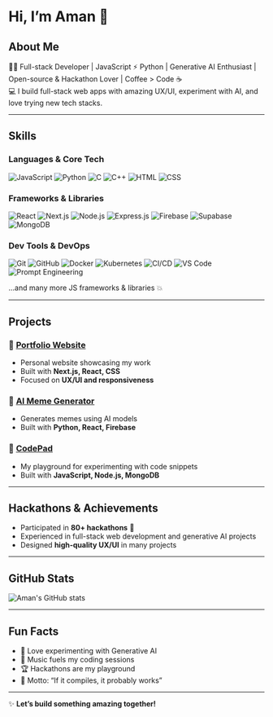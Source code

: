 # Hi, I’m Aman 👋

## About Me
👨‍💻 Full-stack Developer | JavaScript ⚡ Python | Generative AI Enthusiast | Open-source & Hackathon Lover | Coffee > Code ☕  
💻 I build full-stack web apps with amazing UX/UI, experiment with AI, and love trying new tech stacks.  

---

## Skills

### **Languages & Core Tech**
![JavaScript](https://img.shields.io/badge/JavaScript-F7DF1E?style=for-the-badge&logo=javascript&logoColor=black)
![Python](https://img.shields.io/badge/Python-3776AB?style=for-the-badge&logo=python&logoColor=white)
![C](https://img.shields.io/badge/C-00599C?style=for-the-badge&logo=c&logoColor=white)
![C++](https://img.shields.io/badge/C++-00599C?style=for-the-badge&logo=c%2B%2B&logoColor=white)
![HTML](https://img.shields.io/badge/HTML-E34F26?style=for-the-badge&logo=html5&logoColor=white)
![CSS](https://img.shields.io/badge/CSS-1572B6?style=for-the-badge&logo=css3&logoColor=white)

### **Frameworks & Libraries**
![React](https://img.shields.io/badge/React-61DAFB?style=for-the-badge&logo=react&logoColor=black)
![Next.js](https://img.shields.io/badge/Next.js-000000?style=for-the-badge&logo=next.js&logoColor=white)
![Node.js](https://img.shields.io/badge/Node.js-339933?style=for-the-badge&logo=node.js&logoColor=white)
![Express.js](https://img.shields.io/badge/Express.js-000000?style=for-the-badge&logo=express&logoColor=white)
![Firebase](https://img.shields.io/badge/Firebase-FFCA28?style=for-the-badge&logo=firebase&logoColor=black)
![Supabase](https://img.shields.io/badge/Supabase-3ECF8E?style=for-the-badge&logo=supabase&logoColor=white)
![MongoDB](https://img.shields.io/badge/MongoDB-47A248?style=for-the-badge&logo=mongodb&logoColor=white)

### **Dev Tools & DevOps**
![Git](https://img.shields.io/badge/Git-F05032?style=for-the-badge&logo=git&logoColor=white)
![GitHub](https://img.shields.io/badge/GitHub-181717?style=for-the-badge&logo=github&logoColor=white)
![Docker](https://img.shields.io/badge/Docker-2496ED?style=for-the-badge&logo=docker&logoColor=white)
![Kubernetes](https://img.shields.io/badge/Kubernetes-326CE5?style=for-the-badge&logo=kubernetes&logoColor=white)
![CI/CD](https://img.shields.io/badge/CI/CD-007ACC?style=for-the-badge)
![VS Code](https://img.shields.io/badge/VS%20Code-007ACC?style=for-the-badge&logo=visual-studio-code&logoColor=white)
![Prompt Engineering](https://img.shields.io/badge/Prompt_Engineering-FF6B6B?style=for-the-badge)

…and many more JS frameworks & libraries 💥

---

## Projects

### 🔹 [Portfolio Website](#)
- Personal website showcasing my work
- Built with **Next.js, React, CSS**  
- Focused on **UX/UI and responsiveness**

### 🔹 [AI Meme Generator](#)
- Generates memes using AI models
- Built with **Python, React, Firebase**

### 🔹 [CodePad](#)
- My playground for experimenting with code snippets
- Built with **JavaScript, Node.js, MongoDB**

---

## Hackathons & Achievements
- Participated in **80+ hackathons** 🚀  
- Experienced in full-stack web development and generative AI projects  
- Designed **high-quality UX/UI** in many projects  

---

## GitHub Stats
![Aman's GitHub stats](https://github-readme-stats.vercel.app/api?username=aman179102&show_icons=true&theme=radical)

---

## Fun Facts
- 🤖 Love experimenting with Generative AI  
- 🎵 Music fuels my coding sessions  
- 🏆 Hackathons are my playground  
- 🥳 Motto: “If it compiles, it probably works”  

---

✨ **Let’s build something amazing together!**
